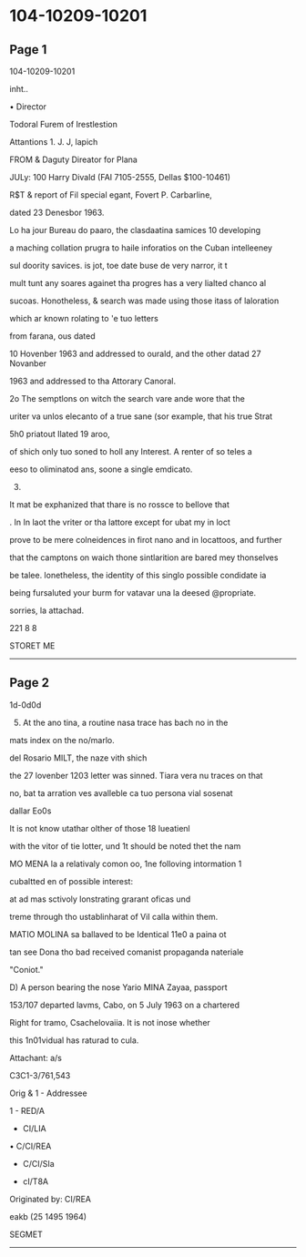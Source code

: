 # 104-10209-10201

## Page 1

104-10209-10201

inht..

• Director

Todoral Furem of Irestlestion

Attantions 1. J. J, lapich

FROM & Daguty Direator for Plana

JULy: 100 Harry Divald (FAI 7105-2555, Dellas $100-10461)

R$T & report of Fil special egant, Fovert P. Carbarline,

dated 23 Denesbor 1963.

Lo ha jour Bureau do paaro, the clasdaatina samices 10 developing

a maching collation prugra to haile inforatios on the Cuban intelleeney

sul doority savices. is jot, toe date buse de very narror, it t

mult tunt any soares againet tha progres has a very lialted chanco al

sucoas. Honotheless, & search was made using those itass of laloration

which ar known rolating to 'e tuo letters

from farana, ous dated

10 Hovenber 1963 and addressed to ourald, and the other datad 27 Novanber

1963 and addressed to tha Attorary Canoral.

2o The semptlons on witch the search vare ande wore that the

uriter va unlos elecanto of a true sane (sor example, that his true Strat

5h0 priatout Ilated 19 aroo,

of shich only tuo soned to holl any Interest. A renter of so teles a

eeso to oliminatod ans, soone a single emdicato.

3.

It mat be exphanized that thare is no rossce to bellove that

. In In laot the vriter or tha lattore except for ubat my in loct

prove to be mere colneidences in firot nano and in locattoos, and further

that the camptons on waich thone sintlarition are bared mey thonselves

be talee. lonetheless, the identity of this singlo possible condidate ia

being fursaluted your burm for vatavar una la deesed @propriate.

sorries, la attachad.

221 8 8

STORET ME

---

## Page 2

1d-0d0d

5. At the ano tina, a routine nasa trace has bach no in the

mats index on the no/marlo.

del Rosario MILT, the naze vith shich

the 27 lovenber 1203 letter was sinned. Tiara vera nu traces on that

no, bat ta arration ves avalleble ca tuo persona vial sosenat

dallar Eo0s

It is not know utathar olther of those 18 lueatienl

with the vitor of tie lotter, und 1t should be noted thet the nam

MO MENA la a relativaly comon oo, 1ne folloving intormation 1

cubaltted en of possible interest:

at ad mas sctivoly lonstrating grarant oficas und

treme through tho ustablinharat of ViI calla within them.

MATIO MOLINA sa ballaved to be Identical 11e0 a paina ot

tan see Dona tho bad received comanist propaganda nateriale

"Coniot."

D) A person bearing the nose Yario MINA Zayaa, passport

153/107 departed lavms, Cabo, on 5 July 1963 on a chartered

Right for tramo, Csachelovaiia. It is not inose whether

this 1n01vidual has raturad to cula.

Attachant: a/s

C3C1-3/761,543

Orig & 1 - Addressee

1 - RED/A

- CI/LIA

• C/CI/REA

- C/CI/SIa

- сI/T8A

Originated by: CI/REA

eakb (25 1495 1964)

SEGMET

---

